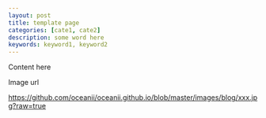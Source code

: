 ```yaml
---
layout: post
title: template page
categories: [cate1, cate2]
description: some word here
keywords: keyword1, keyword2
---
```


Content here

Image url

https://github.com/oceanii/oceanii.github.io/blob/master/images/blog/xxx.jpg?raw=true